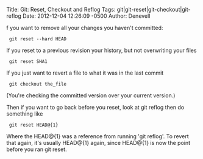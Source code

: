 Title: Git: Reset, Checkout and Reflog
Tags: git|git-reset|git-checkout|git-reflog
Date: 2012-12-04 12:26:09 -0500 
Author: Denevell

f you want to remove all your changes you haven't committed:

     git reset --hard HEAD
     
If you reset to a previous revision your history, but not overwriting your files

     git reset SHA1
     
If you just want to revert a file to what it was in the last commit

     git checkout the_file
     
(You're checking the committed version over your current version.)

Then if you want to go back before you reset, look at git reflog then do something like

     git reset HEAD@{1} 
     
Where the HEAD@{1} was a reference from running 'git reflog'. To revert that again, it's usually HEAD@{1} again, since HEAD@{1} is now the point before you ran git reset. 

